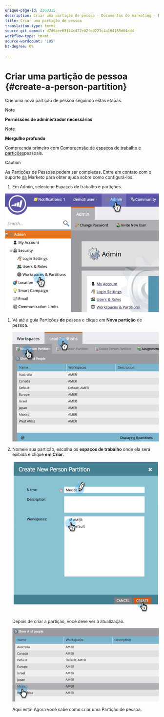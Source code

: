 ```yaml
---
unique-page-id: 2360315
description: Criar uma partição de pessoa - Documentos de marketing - Documentação do produto
title: Criar uma partição de pessoa
translation-type: tm+mt
source-git-commit: d7d6aee63144c472e02fe0221c4a164183d04dd4
workflow-type: tm+mt
source-wordcount: '105'
ht-degree: 0%

---
```



# Criar uma partição de pessoa {#create-a-person-partition}

Crie uma nova partição de pessoa seguindo estas etapas.

>[!NOTE]
>
>**Permissões de administrador necessárias**

>[!NOTE]
>
>**Mergulho profundo**
>
>Compreenda primeiro com [Compreensão de espaços de trabalho e partições](understanding-workspaces-and-person-partitions.md)pessoais.

>[!CAUTION]
>
>As Partições de Pessoas podem ser complexas. Entre em contato com o suporte [da](http://support.marketo.com/) Marketo para obter ajuda sobre como configurá-los.

1. Em Admin, selecione Espaços de trabalho e partições.

![](assets/image2014-9-17-11-3a32-3a12.png)

1. Vá até a guia Partições **de** pessoa e clique em **Nova partição** de pessoa.

   ![](assets/two-2.png)

1. Nomeie sua partição, escolha os **espaços de trabalho** onde ela será exibida e clique **em Criar.**

   ![](assets/three-2.png)

   Depois de criar a partição, você deve ver a atualização.

   ![](assets/four-2.png)

   Aqui está! Agora você sabe como criar uma Partição de pessoa.


